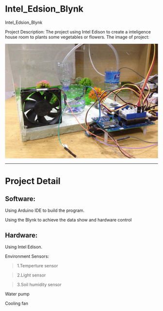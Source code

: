 # Intel_Edsion_Blynk
Intel_Edsion_Blynk

Project Description:
	The project using Intel Edison to create a inteligence house room to plants some vegetables or flowers.
The image of project:

<p align="center">
  <img src="https://raw.githubusercontent.com/michaelllh/Intel_Edsion_Blynk/master/img/intelligence_greenhouse.jpg" />
</p>

***

# Project Detail

## Software:

Using Arduino IDE to build the program.

Using the Blynk to achieve the data show and hardware control

## Hardware:

Using Intel Edison.

Environment Sensors:

> 1.Temperture sensor


> 2.Light sensor


> 3.Soil humidity sensor

Water pump

Cooling fan







